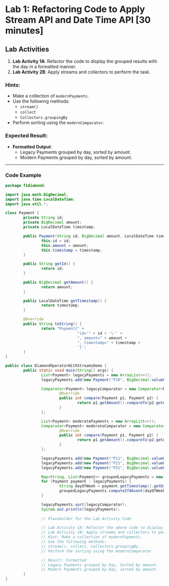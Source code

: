 # Lab 1: Refactoring Code to Apply Stream API and Date Time API [30 minutes]

## Lab Activities

1. **Lab Activity 1A**: Refactor the code to display the grouped results with the day in a formatted manner.
2. **Lab Activity 2B**: Apply streams and collectors to perform the task.

### Hints:
- Make a collection of `modernPayments`.
- Use the following methods:
    - `stream()`
    - `collect`
    - `Collectors.groupingBy`
- Perform sorting using the `modernComparator`.

### Expected Result:
- **Formatted Output**:
    - Legacy Payments grouped by day, sorted by amount.
    - Modern Payments grouped by day, sorted by amount.

---

### Code Example

```java
package f1diamond;

import java.math.BigDecimal;
import java.time.LocalDateTime;
import java.util.*;

class Payment {
        private String id;
        private BigDecimal amount;
        private LocalDateTime timestamp;

        public Payment(String id, BigDecimal amount, LocalDateTime timestamp) {
                this.id = id;
                this.amount = amount;
                this.timestamp = timestamp;
        }

        public String getId() {
                return id;
        }

        public BigDecimal getAmount() {
                return amount;
        }

        public LocalDateTime getTimestamp() {
                return timestamp;
        }

        @Override
        public String toString() {
                return "Payment{" +
                                "id='" + id + '\'' +
                                ", amount=" + amount +
                                ", timestamp=" + timestamp +
                                '}';
        }
}

public class DiamondOperatorWithStreamsDemo {
        public static void main(String[] args) {
                List<Payment> legacyPayments = new ArrayList<>();
                legacyPayments.add(new Payment("P10", BigDecimal.valueOf(50), LocalDateTime.now().minusDays(2)));

                Comparator<Payment> legacyComparator = new Comparator<Payment>() {
                        @Override
                        public int compare(Payment p1, Payment p2) {
                                return p1.getAmount().compareTo(p2.getAmount());
                        }
                };

                List<Payment> moderatePayments = new ArrayList<>();
                Comparator<Payment> moderateComparator = new Comparator<>() {
                        @Override
                        public int compare(Payment p1, Payment p2) {
                                return p1.getAmount().compareTo(p2.getAmount());
                        }
                };

                legacyPayments.add(new Payment("P11", BigDecimal.valueOf(100), LocalDateTime.now()));
                legacyPayments.add(new Payment("P21", BigDecimal.valueOf(200), LocalDateTime.now().minusDays(1)));
                legacyPayments.add(new Payment("P31", BigDecimal.valueOf(150), LocalDateTime.now().minusDays(2)));

                Map<String, List<Payment>> groupedLegacyPayments = new TreeMap<>();
                for (Payment payment : legacyPayments) {
                        String dayOfWeek = payment.getTimestamp().getDayOfWeek().toString();
                        groupedLegacyPayments.computeIfAbsent(dayOfWeek, k -> new ArrayList<>()).add(payment);
                }

                legacyPayments.sort(legacyComparator);
                System.out.println(legacyPayments);
           
                // Placeholder for the Lab Activity Code

                // Lab Activity 1A: Refactor the above code to display the grouped results with day in a formatted manner.
                // Lab Activity 1B: Apply streams and collectors to perform the task.
                // Hint: Make a collection of modernPayments.
                // Use the following methods:
                // stream(), collect, Collectors.groupingBy...
                // Perform the sorting using the modernComparator.

                // Result: Formatted
                // Legacy Payments grouped by Day, Sorted by amount.
                // Modern Payments grouped by Day, sorted by amount.
        }
}
```